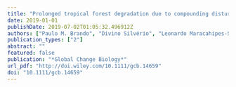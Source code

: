 ```yaml
---
title: "Prolonged tropical forest degradation due to compounding disturbances: Implications for CO textlesssubtextgreater2textless/subtextgreater and H textlesssubtextgreater2textless/subtextgreater O fluxes"
date: 2019-01-01
publishDate: 2019-07-02T01:05:32.496912Z
authors: ["Paulo M. Brando", "Divino Silvério", "Leonardo Maracahipes-Santos", "Claudinei Oliveira-Santos", "Shaun R. Levick", "Michael T. Coe", "Mirco Migliavacca", "Jennifer K. Balch", "Marcia N. Macedo", "Daniel C. Nepstad", "Leandro Maracahipes", "Eric Davidson", "Gregory Asner", "Olaf Kolle", "Susan Trumbore"]
publication_types: ["2"]
abstract: ""
featured: false
publication: "*Global Change Biology*"
url_pdf: "http://doi.wiley.com/10.1111/gcb.14659"
doi: "10.1111/gcb.14659"
---
```


